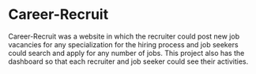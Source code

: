 # Career-Recruit
 Career-Recruit was a website in which the recruiter could post new job vacancies for any specialization for the hiring process and job seekers could search and apply for any number of jobs. This project also has the dashboard so that each recruiter and job seeker could see their activities.
